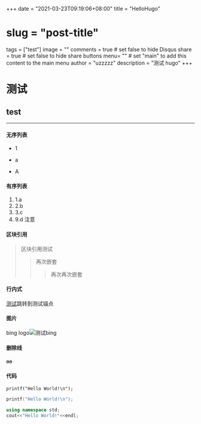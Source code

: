 +++
date = "2021-03-23T09:19:06+08:00"
title = "HelloHugo"
# slug = "post-title"
tags = ["test"]
image = ""
comments = true	# set false to hide Disqus
share = true	# set false to hide share buttons
menu= ""		# set "main" to add this content to the main menu
author = "uzzzzz"
description = "测试 hugo"
+++

# 测试
## test
----

#### 无序列表
- 1
* a
+ A

#### 有序列表
1. 1.a
2. 2.b
3. 3.c
9. 9.d 注意

#### 区块引用
> 区块引用测试
> > 再次嵌套
> > > 再次再次嵌套

#### 行内式
[测试](#test)跳转到测试锚点

#### 图片
bing logo![测试](https://cn.bing.com/sa/simg/favicon-2x.ico)bing

#### 删除线
~~aa~~

#### 代码
`printf("Hello World!\n");`

```c
printf("Hello World!\n");
```

```cpp
using namespace std;
cout<<"Hello World!"<<endl;
```